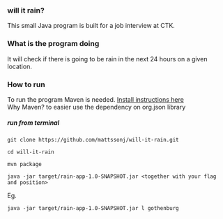 ### will it rain?

This small Java program is built for a job interview at CTK.

### What is the program doing
It will check if there is going to be rain in the next 24 hours on a given location. 

### How to run
To run the program Maven is needed. 
[Install instructions here](https://maven.apache.org/install.html) <br>
Why Maven? to easier use the dependency on org.json library

##### run from terminal
``` 
git clone https://github.com/mattssonj/will-it-rain.git
```

```
cd will-it-rain
```
```
mvn package
```
```
java -jar target/rain-app-1.0-SNAPSHOT.jar <together with your flag and position>
```

Eg.
```
java -jar target/rain-app-1.0-SNAPSHOT.jar l gothenburg
```
